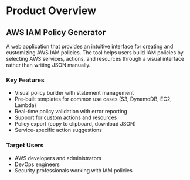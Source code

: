 # Product Overview

## AWS IAM Policy Generator

A web application that provides an intuitive interface for creating and customizing AWS IAM policies. The tool helps users build IAM policies by selecting AWS services, actions, and resources through a visual interface rather than writing JSON manually.

### Key Features
- Visual policy builder with statement management
- Pre-built templates for common use cases (S3, DynamoDB, EC2, Lambda)
- Real-time policy validation with error reporting
- Support for custom actions and resources
- Policy export (copy to clipboard, download JSON)
- Service-specific action suggestions

### Target Users
- AWS developers and administrators
- DevOps engineers
- Security professionals working with IAM policies

